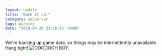 ```yaml
---
layout: update
title: "Back it up!"
category: webserver
tags: Warning
date: "2016-04-26 23:26:52 -0400"
---
```


We're backing up game data, so things may be intermittently unavailable. Hang tight! ![OOOOOOH BOY.](https://i.imgur.com/rh8Y5PS.gifv)
